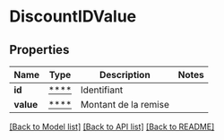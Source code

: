 # DiscountIDValue

## Properties
Name | Type | Description | Notes
------------ | ------------- | ------------- | -------------
**id** | [****](.md) | Identifiant | 
**value** | [****](.md) | Montant de la remise | 

[[Back to Model list]](../../README.md#documentation-for-models) [[Back to API list]](../../README.md#documentation-for-api-endpoints) [[Back to README]](../../README.md)

